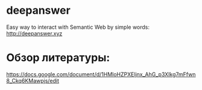 # deepanswer
Easy way to interact with Semantic Web by simple words: http://deepanswer.xyz

# Обзор литературы:
https://docs.google.com/document/d/1HMloHZPXEljnx_AhG_p3XIkg7mFfwn8_Ckq6KMawpjs/edit
